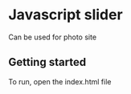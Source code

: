 <h1>Javascript slider</h1>
<p>Can be used for photo site</p>
<h2>Getting started</h2>
<p>To run, open the index.html file</p>
